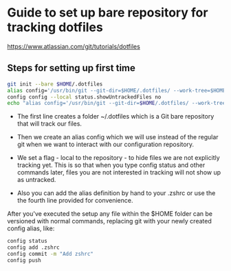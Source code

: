 # Guide to set up bare repository for tracking dotfiles
https://www.atlassian.com/git/tutorials/dotfiles

## Steps for setting up first time
```bash
git init --bare $HOME/.dotfiles
alias config='/usr/bin/git --git-dir=$HOME/.dotfiles/ --work-tree=$HOME'
config config --local status.showUntrackedFiles no
echo "alias config='/usr/bin/git --git-dir=$HOME/.dotfiles/ --work-tree=$HOME'" >> $HOME/.zshrc
```
* The first line creates a folder ~/.dotfiles which is a Git bare repository that will track our files.

* Then we create an alias config which we will use instead of the regular git when we want to interact with our configuration repository.

* We set a flag - local to the repository - to hide files we are not explicitly tracking yet. This is so that when you type config status and other commands later, files you are not interested in tracking will not show up as untracked.

* Also you can add the alias definition by hand to your .zshrc or use the the fourth line provided for convenience.

After you've executed the setup any file within the $HOME folder can be versioned with normal commands, replacing git with your newly created config alias, like:

```bash
config status
config add .zshrc
config commit -m "Add zshrc"
config push
```
